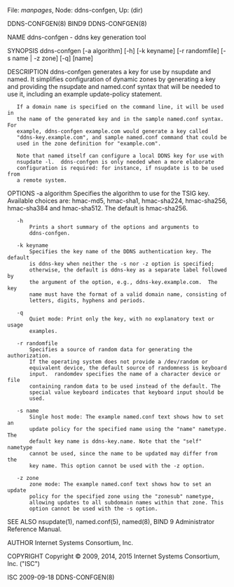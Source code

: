File: *manpages*,  Node: ddns-confgen,  Up: (dir)

DDNS-CONFGEN(8)                      BIND9                     DDNS-CONFGEN(8)



NAME
       ddns-confgen - ddns key generation tool

SYNOPSIS
       ddns-confgen [-a algorithm] [-h] [-k keyname] [-r randomfile] [-s name
                    | -z zone] [-q] [name]

DESCRIPTION
       ddns-confgen generates a key for use by nsupdate and named. It
       simplifies configuration of dynamic zones by generating a key and
       providing the nsupdate and named.conf syntax that will be needed to use
       it, including an example update-policy statement.

       If a domain name is specified on the command line, it will be used in
       the name of the generated key and in the sample named.conf syntax. For
       example, ddns-confgen example.com would generate a key called
       "ddns-key.example.com", and sample named.conf command that could be
       used in the zone definition for "example.com".

       Note that named itself can configure a local DDNS key for use with
       nsupdate -l.  ddns-confgen is only needed when a more elaborate
       configuration is required: for instance, if nsupdate is to be used from
       a remote system.

OPTIONS
       -a algorithm
           Specifies the algorithm to use for the TSIG key. Available choices
           are: hmac-md5, hmac-sha1, hmac-sha224, hmac-sha256, hmac-sha384 and
           hmac-sha512. The default is hmac-sha256.

       -h
           Prints a short summary of the options and arguments to
           ddns-confgen.

       -k keyname
           Specifies the key name of the DDNS authentication key. The default
           is ddns-key when neither the -s nor -z option is specified;
           otherwise, the default is ddns-key as a separate label followed by
           the argument of the option, e.g., ddns-key.example.com.  The key
           name must have the format of a valid domain name, consisting of
           letters, digits, hyphens and periods.

       -q
           Quiet mode: Print only the key, with no explanatory text or usage
           examples.

       -r randomfile
           Specifies a source of random data for generating the authorization.
           If the operating system does not provide a /dev/random or
           equivalent device, the default source of randomness is keyboard
           input.  randomdev specifies the name of a character device or file
           containing random data to be used instead of the default. The
           special value keyboard indicates that keyboard input should be
           used.

       -s name
           Single host mode: The example named.conf text shows how to set an
           update policy for the specified name using the "name" nametype. The
           default key name is ddns-key.name. Note that the "self" nametype
           cannot be used, since the name to be updated may differ from the
           key name. This option cannot be used with the -z option.

       -z zone
           zone mode: The example named.conf text shows how to set an update
           policy for the specified zone using the "zonesub" nametype,
           allowing updates to all subdomain names within that zone. This
           option cannot be used with the -s option.

SEE ALSO
       nsupdate(1), named.conf(5), named(8), BIND 9 Administrator Reference
       Manual.

AUTHOR
       Internet Systems Consortium, Inc.

COPYRIGHT
       Copyright © 2009, 2014, 2015 Internet Systems Consortium, Inc. ("ISC")



ISC                               2009-09-18                   DDNS-CONFGEN(8)
